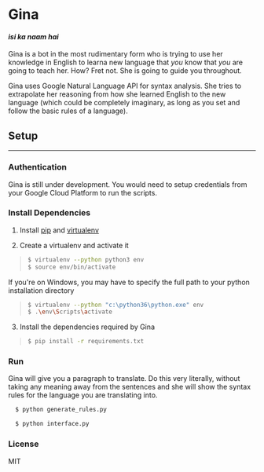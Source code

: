 # Gina
#### *isi ka naam hai*
  
Gina is a bot in the most rudimentary form who is trying to use her knowledge in English to learna new language that *you* know that *you* are going to teach her.
How? Fret not. She is going to guide you throughout.

Gina uses Google Natural Language API for syntax analysis. She tries to extrapolate her reasoning from how she learned English to the new language (which could be completely imaginary, as long as you set and follow the basic rules of a language).

## Setup
---

### Authentication
Gina is still under development. You would need to setup credentials from your Google Cloud Platform to run the scripts.

### Install Dependencies
1. Install [pip](https://pip.pypa.io) and [virtualenv](https://virtualenv.pypa.io/)

2. Create a virtualenv and activate it
> ```sh
> $ virtualenv --python python3 env
> $ source env/bin/activate
> ```
If you're on Windows, you may have to specify the full path to your python installation directory
> ```sh
> $ virtualenv --python "c:\python36\python.exe" env
> $ .\env\Scripts\activate
> ```
3. Install the dependencies required by Gina
> ```sh
> $ pip install -r requirements.txt
> ```

### Run
Gina will give you a paragraph to translate. Do this very literally, without taking any meaning away from the sentences and she will show the syntax rules for the language you are translating into.
```sh
  $ python generate_rules.py
```

```sh
  $ python interface.py
```

### License
MIT
